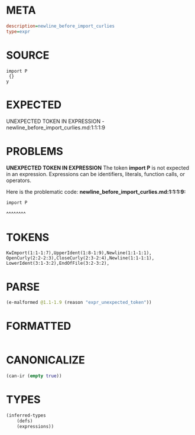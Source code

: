# META
~~~ini
description=newline_before_import_curlies
type=expr
~~~
# SOURCE
~~~roc
import P
 {}
y
~~~
# EXPECTED
UNEXPECTED TOKEN IN EXPRESSION - newline_before_import_curlies.md:1:1:1:9
# PROBLEMS
**UNEXPECTED TOKEN IN EXPRESSION**
The token **import P** is not expected in an expression.
Expressions can be identifiers, literals, function calls, or operators.

Here is the problematic code:
**newline_before_import_curlies.md:1:1:1:9:**
```roc
import P
```
^^^^^^^^


# TOKENS
~~~zig
KwImport(1:1-1:7),UpperIdent(1:8-1:9),Newline(1:1-1:1),
OpenCurly(2:2-2:3),CloseCurly(2:3-2:4),Newline(1:1-1:1),
LowerIdent(3:1-3:2),EndOfFile(3:2-3:2),
~~~
# PARSE
~~~clojure
(e-malformed @1.1-1.9 (reason "expr_unexpected_token"))
~~~
# FORMATTED
~~~roc

~~~
# CANONICALIZE
~~~clojure
(can-ir (empty true))
~~~
# TYPES
~~~clojure
(inferred-types
	(defs)
	(expressions))
~~~
